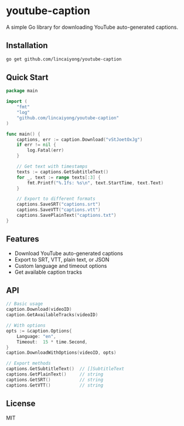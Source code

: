 # youtube-caption

A simple Go library for downloading YouTube auto-generated captions.

## Installation

```bash
go get github.com/lincaiyong/youtube-caption
```

## Quick Start

```go
package main

import (
    "fmt"
    "log"
    "github.com/lincaiyong/youtube-caption"
)

func main() {
    captions, err := caption.Download("vStJoetOxJg")
    if err != nil {
        log.Fatal(err)
    }

    // Get text with timestamps
    texts := captions.GetSubtitleText()
    for _, text := range texts[:3] {
        fmt.Printf("%.1fs: %s\n", text.StartTime, text.Text)
    }

    // Export to different formats
    captions.SaveSRT("captions.srt")
    captions.SaveVTT("captions.vtt")
    captions.SavePlainText("captions.txt")
}
```

## Features

- Download YouTube auto-generated captions
- Export to SRT, VTT, plain text, or JSON
- Custom language and timeout options
- Get available caption tracks

## API

```go
// Basic usage
caption.Download(videoID)
caption.GetAvailableTracks(videoID)

// With options
opts := &caption.Options{
    Language: "en",
    Timeout:  15 * time.Second,
}
caption.DownloadWithOptions(videoID, opts)

// Export methods
captions.GetSubtitleText()  // []SubtitleText
captions.GetPlainText()     // string
captions.GetSRT()           // string
captions.GetVTT()           // string
```

## License

MIT
